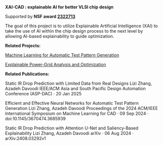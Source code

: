 **XAI-CAD : explainable AI for better VLSI chip design**

Supported by **NSF award [2322713](https://www.nsf.gov/awardsearch/showAward?AWD_ID=2322713&HistoricalAwards=false)**

The goal of this project is to utilize Explainable Artificial Intelligence (XAI) to take the use of AI within the chip design process to the next level by allowing AI-based explainability to guide optimization.

**Related Projects:**

[Machine Learning for Automatic Test Pattern Generation
](https://github.com/lzzh97/NN-for-ATPG)

[Explainable Power-Grid Analysis and Optimization](https://github.com/lzzh97/Static-IR-Drop-Prediction)

**Related Publications:**

Static IR Drop Prediction with Limited Data from Real Designs
Lizi Zhang, Azadeh Davoodi
IEEE/ACM Asia and South Pacific Design Automation Conference (ASP-DAC)  ·  20 Jan 2025

Efficient and Effective Neural Networks for Automatic Test Pattern Generation
Lizi Zhang, Azadeh Davoodi
Proceedings of the 2024 ACM/IEEE International Symposium on Machine Learning for CAD  ·  09 Sep 2024  ·  doi:10.1145/3670474.3685939

Static IR Drop Prediction with Attention U-Net and Saliency-Based Explainability
Lizi Zhang, Azadeh Davoodi
arXiv  ·  06 Aug 2024  ·  arXiv:2408.03292v1
